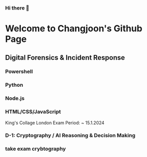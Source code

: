 ### Hi there 👋

# Welcome to Changjoon's Github Page

## Digital Forensics & Incident Response

### Powershell
### Python
### Node.js
### HTML/CSS/JavaScript

King's Collage London Exam Period: ~ 15.1.2024
### D-1: Cryptography / AI Reasoning & Decision Making

### take exam crybtography
